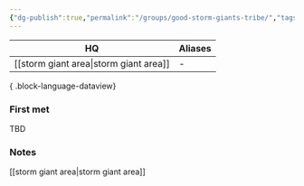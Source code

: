 ```yaml
---
{"dg-publish":true,"permalink":"/groups/good-storm-giants-tribe/","tags":["group"],"dgShowBacklinks":true,"dgShowLocalGraph":true,"noteIcon":"group","created":"2023-12-30T00:49:09.937+01:00","updated":"2024-01-13T10:23:25.765+01:00"}
---
```


| HQ                   | Aliases |
| -------------------- | ------- |
| [[storm giant area\|storm giant area]] | \-      |

{ .block-language-dataview}
### First met
TBD
### Notes
[[storm giant area\|storm giant area]]